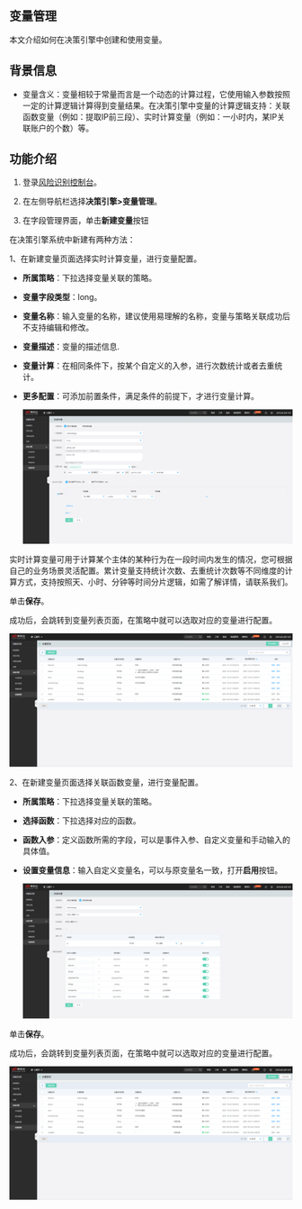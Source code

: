 ## 变量管理

本文介绍如何在决策引擎中创建和使用变量。

## 背景信息

- 变量含义：变量相较于常量而言是一个动态的计算过程，它使用输入参数按照一定的计算逻辑计算得到变量结果。在决策引擎中变量的计算逻辑支持：关联函数变量（例如：提取IP前三段）、实时计算变量（例如：一小时内，某IP关联账户的个数）等。


## 功能介绍

1. 登录[风险识别控制台](https://bri-console.jdcloud.com/fieldManagement)。

2. 在左侧导航栏选择**决策引擎>变量管理**。

3. 在字段管理界面，单击**新建变量**按钮

在决策引擎系统中新建有两种方法：

1、在新建变量页面选择实时计算变量，进行变量配置。

- **所属策略**：下拉选择变量关联的策略。

- **变量字段类型**：long。

- **变量名称**：输入变量的名称，建议使用易理解的名称，变量与策略关联成功后不支持编辑和修改。

- **变量描述**：变量的描述信息.

- **变量计算**：在相同条件下，按某个自定义的入参，进行次数统计或者去重统计。

- **更多配置**：可添加前置条件，满足条件的前提下，才进行变量计算。

  ![image](../../../../image/Risk-Detection/addcountvar.png)

实时计算变量可用于计算某个主体的某种行为在一段时间内发生的情况，您可根据自己的业务场景灵活配置。累计变量支持统计次数、去重统计次数等不同维度的计算方式，支持按照天、小时、分钟等时间分片逻辑，如需了解详情，请联系我们。

单击**保存**。

成功后，会跳转到变量列表页面，在策略中就可以选取对应的变量进行配置。

![image](../../../../image/Risk-Detection/varlist.png)

2、在新建变量页面选择关联函数变量，进行变量配置。

- **所属策略**：下拉选择变量关联的策略。

- **选择函数**：下拉选择对应的函数。

- **函数入参**：定义函数所需的字段，可以是事件入参、自定义变量和手动输入的具体值。

- **设置变量信息**：输入自定义变量名，可以与原变量名一致，打开**启用**按钮。

  ![image](../../../../image/Risk-Detection/addvar.png)

单击**保存**。

成功后，会跳转到变量列表页面，在策略中就可以选取对应的变量进行配置。

![image](../../../../image/Risk-Detection/varlist.png)

